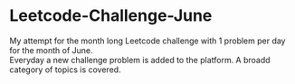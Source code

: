 # Leetcode-Challenge-June
My attempt for the month long Leetcode challenge with 1 problem per day for the month of June.
<br>
Everyday a new challenge problem is added to the platform. A broadd category of topics is covered.
